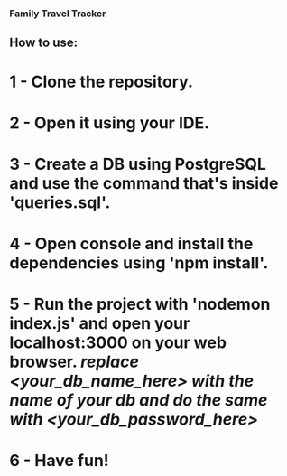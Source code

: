 ### Family Travel Tracker 

## How to use:

# 1 - Clone the repository.
# 2 - Open it using your IDE.
# 3 - Create a DB using PostgreSQL and use the command that's inside 'queries.sql'.
# 4 - Open console and install the dependencies using 'npm install'.
# 5 - Run the project with 'nodemon index.js' and open your localhost:3000 on your web browser. *replace <your_db_name_here> with the name of your db and do the same with <your_db_password_here>*
# 6 - Have fun!
